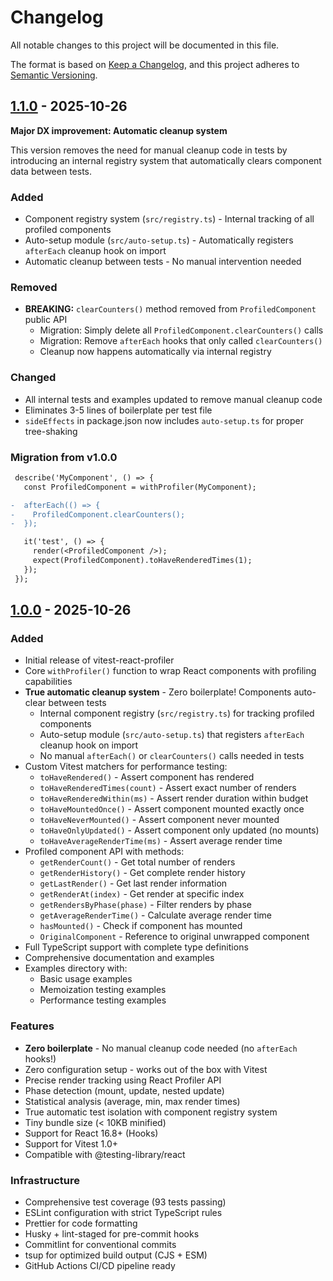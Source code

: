 # Changelog

All notable changes to this project will be documented in this file.

The format is based on [Keep a Changelog](https://keepachangelog.com/en/1.0.0/),
and this project adheres to [Semantic Versioning](https://semver.org/spec/v2.0.0.html).

## [1.1.0] - 2025-10-26

**Major DX improvement: Automatic cleanup system**

This version removes the need for manual cleanup code in tests by introducing an internal registry system that automatically clears component data between tests.

### Added

- Component registry system (`src/registry.ts`) - Internal tracking of all profiled components
- Auto-setup module (`src/auto-setup.ts`) - Automatically registers `afterEach` cleanup hook on import
- Automatic cleanup between tests - No manual intervention needed

### Removed

- **BREAKING:** `clearCounters()` method removed from `ProfiledComponent` public API
  - Migration: Simply delete all `ProfiledComponent.clearCounters()` calls
  - Migration: Remove `afterEach` hooks that only called `clearCounters()`
  - Cleanup now happens automatically via internal registry

### Changed

- All internal tests and examples updated to remove manual cleanup code
- Eliminates 3-5 lines of boilerplate per test file
- `sideEffects` in package.json now includes `auto-setup.ts` for proper tree-shaking

### Migration from v1.0.0

```diff
 describe('MyComponent', () => {
   const ProfiledComponent = withProfiler(MyComponent);

-  afterEach(() => {
-    ProfiledComponent.clearCounters();
-  });

   it('test', () => {
     render(<ProfiledComponent />);
     expect(ProfiledComponent).toHaveRenderedTimes(1);
   });
 });
```

## [1.0.0] - 2025-10-26

### Added

- Initial release of vitest-react-profiler
- Core `withProfiler()` function to wrap React components with profiling capabilities
- **True automatic cleanup system** - Zero boilerplate! Components auto-clear between tests
  - Internal component registry (`src/registry.ts`) for tracking profiled components
  - Auto-setup module (`src/auto-setup.ts`) that registers `afterEach` cleanup hook on import
  - No manual `afterEach()` or `clearCounters()` calls needed in tests
- Custom Vitest matchers for performance testing:
  - `toHaveRendered()` - Assert component has rendered
  - `toHaveRenderedTimes(count)` - Assert exact number of renders
  - `toHaveRenderedWithin(ms)` - Assert render duration within budget
  - `toHaveMountedOnce()` - Assert component mounted exactly once
  - `toHaveNeverMounted()` - Assert component never mounted
  - `toHaveOnlyUpdated()` - Assert component only updated (no mounts)
  - `toHaveAverageRenderTime(ms)` - Assert average render time
- Profiled component API with methods:
  - `getRenderCount()` - Get total number of renders
  - `getRenderHistory()` - Get complete render history
  - `getLastRender()` - Get last render information
  - `getRenderAt(index)` - Get render at specific index
  - `getRendersByPhase(phase)` - Filter renders by phase
  - `getAverageRenderTime()` - Calculate average render time
  - `hasMounted()` - Check if component has mounted
  - `OriginalComponent` - Reference to original unwrapped component
- Full TypeScript support with complete type definitions
- Comprehensive documentation and examples
- Examples directory with:
  - Basic usage examples
  - Memoization testing examples
  - Performance testing examples

### Features

- **Zero boilerplate** - No manual cleanup code needed (no `afterEach` hooks!)
- Zero configuration setup - works out of the box with Vitest
- Precise render tracking using React Profiler API
- Phase detection (mount, update, nested update)
- Statistical analysis (average, min, max render times)
- True automatic test isolation with component registry system
- Tiny bundle size (< 10KB minified)
- Support for React 16.8+ (Hooks)
- Support for Vitest 1.0+
- Compatible with @testing-library/react

### Infrastructure

- Comprehensive test coverage (93 tests passing)
- ESLint configuration with strict TypeScript rules
- Prettier for code formatting
- Husky + lint-staged for pre-commit hooks
- Commitlint for conventional commits
- tsup for optimized build output (CJS + ESM)
- GitHub Actions CI/CD pipeline ready

[1.1.0]: https://github.com/greydragon888/vitest-react-profiler/releases/tag/v1.1.0
[1.0.0]: https://github.com/greydragon888/vitest-react-profiler/releases/tag/v1.0.0
